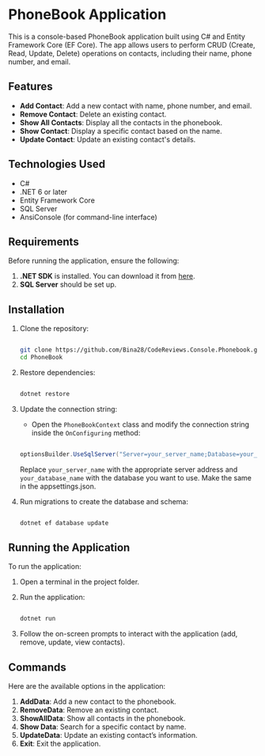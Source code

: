 ﻿# PhoneBook Application

This is a console-based PhoneBook application built using C# 
and Entity Framework Core (EF Core). 
The app allows users to perform CRUD (Create, Read, Update, Delete) 
operations on contacts, including their name, phone number, and email.

## Features

- **Add Contact**: Add a new contact with name, phone number, and email.
- **Remove Contact**: Delete an existing contact.
- **Show All Contacts**: Display all the contacts in the phonebook.
- **Show Contact**: Display a specific contact based on the name.
- **Update Contact**: Update an existing contact's details.

## Technologies Used

- C#
- .NET 6 or later
- Entity Framework Core
- SQL Server 
- AnsiConsole (for command-line interface)

## Requirements

Before running the application, ensure the following:

1. **.NET SDK** is installed. You can download it from [here](https://dotnet.microsoft.com/download).
2. **SQL Server**  should be set up.

## Installation

1. Clone the repository:

    ```bash

    git clone https://github.com/Bina28/CodeReviews.Console.Phonebook.git
    cd PhoneBook

    ```

2. Restore dependencies:

    ```bash

    dotnet restore

    ```

3. Update the connection string:
    - Open the `PhoneBookContext` class and modify the connection string inside the `OnConfiguring` method:
    
    ```csharp

    optionsBuilder.UseSqlServer("Server=your_server_name;Database=your_database_name;Trusted_Connection=True;");

    ```

    Replace `your_server_name` with the appropriate server address and
    `your_database_name` with the database you want to use.
    Make the same in the appsettings.json.

4. Run migrations to create the database and schema:

    ```bash

    dotnet ef database update

    ```

## Running the Application

To run the application:

1. Open a terminal in the project folder.
2. Run the application:

    ```bash

    dotnet run

    ```
3. Follow the on-screen prompts to interact with the application 
(add, remove, update, view contacts).

## Commands

Here are the available options in the application:

1. **AddData**: Add a new contact to the phonebook.
2. **RemoveData**: Remove an existing contact.
3. **ShowAllData**: Show all contacts in the phonebook.
4. **Show Data**: Search for a specific contact by name.
5. **UpdateData**: Update an existing contact’s information.
6. **Exit**: Exit the application.

